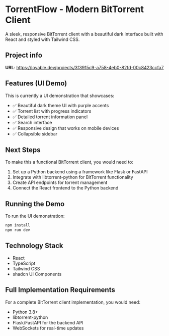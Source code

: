 
# TorrentFlow - Modern BitTorrent Client

A sleek, responsive BitTorrent client with a beautiful dark interface built with React and styled with Tailwind CSS.

## Project info

**URL**: https://lovable.dev/projects/3f3915c9-a758-4eb0-82fd-00c8423ccfa7

## Features (UI Demo)

This is currently a UI demonstration that showcases:

- ✅ Beautiful dark theme UI with purple accents
- ✅ Torrent list with progress indicators
- ✅ Detailed torrent information panel
- ✅ Search interface 
- ✅ Responsive design that works on mobile devices
- ✅ Collapsible sidebar

## Next Steps

To make this a functional BitTorrent client, you would need to:

1. Set up a Python backend using a framework like Flask or FastAPI
2. Integrate with libtorrent-python for BitTorrent functionality
3. Create API endpoints for torrent management
4. Connect the React frontend to the Python backend

## Running the Demo

To run the UI demonstration:

```bash
npm install
npm run dev
```

## Technology Stack

- React
- TypeScript
- Tailwind CSS
- shadcn UI Components

## Full Implementation Requirements

For a complete BitTorrent client implementation, you would need:

- Python 3.8+
- libtorrent-python
- Flask/FastAPI for the backend API
- WebSockets for real-time updates

